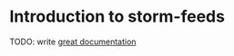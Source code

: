 # Introduction to storm-feeds

TODO: write [great documentation](http://jacobian.org/writing/great-documentation/what-to-write/)
